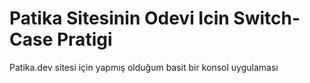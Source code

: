 # Patika Sitesinin Odevi Icin Switch-Case Pratigi

Patika.dev sitesi için yapmış olduğum basit bir konsol uygulaması